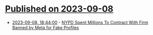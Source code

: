 # [Published on 2023-09-08](index.md)

* [2023-09-08, 18:44:00](https://yro.slashdot.org/story/23/09/08/1844221/nypd-spent-millions-to-contract-with-firm-banned-by-meta-for-fake-profiles?utm_source=rss1.0mainlinkanon&utm_medium=feed) - [NYPD Spent Millions To Contract With Firm Banned by Meta for Fake Profiles](https://yro.slashdot.org/story/23/09/08/1844221/nypd-spent-millions-to-contract-with-firm-banned-by-meta-for-fake-profiles?utm_source=rss1.0mainlinkanon&utm_medium=feed)

